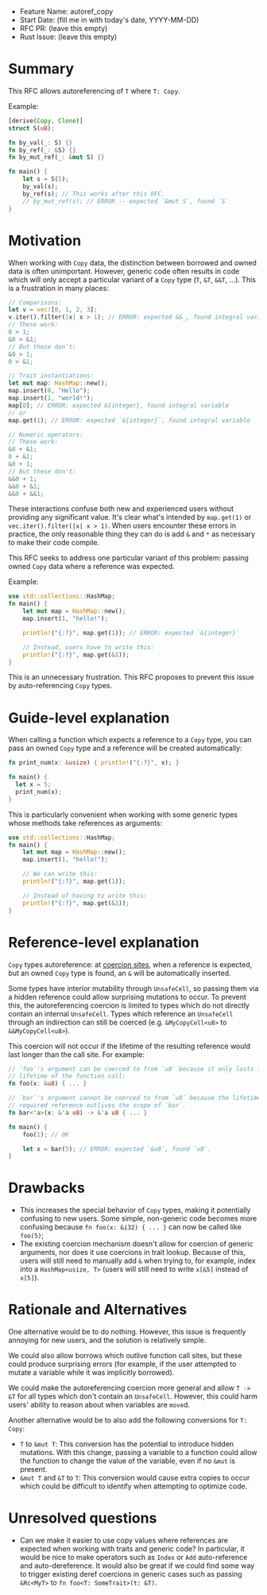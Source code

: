 - Feature Name: autoref_copy
- Start Date: (fill me in with today's date, YYYY-MM-DD)
- RFC PR: (leave this empty)
- Rust Issue: (leave this empty)

# Summary
[summary]: #summary

This RFC allows autoreferencing of `T` where `T: Copy`.

Example:

```rust
[derive(Copy, Clone)]
struct S(u8);

fn by_val(_: S) {}
fn by_ref(_: &S) {}
fn by_mut_ref(_: &mut S) {}

fn main() {
    let s = S(5);
    by_val(s);
    by_ref(s); // This works after this RFC.
    // by_mut_ref(s); // ERROR -- expected `&mut S`, found `S`
}
```

# Motivation
[motivation]: #motivation

When working with `Copy` data, the distinction between borrowed and owned data
is often unimportant. However, generic code often results in code which will
only accept a particular variant of a `Copy` type (`T`, `&T`, `&&T`, ...).
This is a frustration in many places:

```rust
// Comparisons:
let v = vec![0, 1, 2, 3];
v.iter().filter(|x| x > 1); // ERROR: expected &&_, found integral variable
// These work:
0 > 1;
&0 > &1;
// But these don't:
&0 > 1;
0 > &1;

// Trait instantiations:
let mut map: HashMap::new();
map.insert(0, "Hello");
map.insert(1, "world!");
map[0]; // ERROR: expected &{integer}, found integral variable
// or
map.get(1); // ERROR: expected `&{integer}`, found integral variable

// Numeric operators:
// These work:
&0 + &1;
0 + &1;
&0 + 1;
// But these don't:
&&0 + 1;
&&0 + &1;
&&0 + &&1;
```

These interactions confuse both new and experienced users without providing
any significant value. It's clear what's intended by `map.get(1)` or
`vec.iter().filter(|x| x > 1)`. When users encounter these errors in practice,
the only reasonable thing they can do is add `&` and `*` as necessary to make
their code compile.

This RFC seeks to address one particular variant of this problem: passing
owned `Copy` data where a reference was expected.

Example:

```rust
use std::collections::HashMap;
fn main() {
    let mut map = HashMap::new();
    map.insert(1, "hello!");

    println!("{:?}", map.get(1)); // ERROR: expected `&{integer}`

    // Instead, users have to write this:
    println!("{:?}", map.get(&1));
}
```

This is an unnecessary frustration. This RFC proposes to prevent this issue
by auto-referencing `Copy` types.

# Guide-level explanation
[guide-level-explanation]: #guide-level-explanation

When calling a function which expects a reference to a `Copy` type, you can
pass an owned `Copy` type and a reference will be created automatically:

```rust
fn print_num(x: &usize) { println!("{:?}", x); }

fn main() {
  let x = 5;
  print_num(x);
}
```

This is particularly convenient when working with some generic types whose
methods take references as arguments:

```rust
use std::collections::HashMap;
fn main() {
    let mut map = HashMap::new();
    map.insert(1, "hello!");

    // We can write this:
    println!("{:?}", map.get(1));

    // Instead of having to write this:
    println!("{:?}", map.get(&1));
}
```

# Reference-level explanation
[reference-level-explanation]: #reference-level-explanation

`Copy` types autoreference: at
[coercion sites](https://github.com/rust-lang/rfcs/blob/master/text/0401-coercions.md#coercions),
when a reference is expected, but an owned
`Copy` type is found, an `&` will be automatically inserted.

Some types have interior mutability through `UnsafeCell`, so passing them
via a hidden reference could allow surprising mutations to occur.
To prevent this, the autoreferencing coercion is limited to types which do not
directly contain an internal `UnsafeCell`.
Types which reference an `UnsafeCell` through an indirection can still be
coerced (e.g. `&MyCopyCell<u8>` to `&&MyCopyCell<u8>`).

This coercion will not occur if the lifetime of the resulting reference would
last longer than the call site. For example:

```rust
// `foo`'s argument can be coerced to from `u8` because it only lasts for the
// lifetime of the function call:
fn foo(x: &u8) { ... }

// `bar`'s argument cannot be coerced to from `u8` because the lifetime of the
// required reference outlives the scope of `bar`.
fn bar<'a>(x: &'a u8) -> &'a u8 { ... }

fn main() {
    foo(1); // OK

    let x = bar(5); // ERROR: expected `&u8`, found `u8`.
}
```

# Drawbacks
[drawbacks]: #drawbacks

- This increases the special behavior of `Copy` types, making it potentially
confusing to new users. Some simple, non-generic code becomes more confusing
because `fn foo(x: &i32) { ... }` can now be called like `foo(5)`;
- The existing coercion mechanism doesn't allow for coercion of generic
arguments, nor does it use coercions in trait lookup. Because of this, users
will still need to manually add `&` when trying to, for example, index into
a `HashMap<usize, T>`
(users will still need to write `x[&5]` instead of `x[5]`).

# Rationale and Alternatives
[alternatives]: #alternatives
One alternative would be to do nothing. However, this issue is frequently annoying for new users, and the solution is relatively simple.

We could also allow borrows which outlive function call sites, but these could
produce surprising errors (for example, if the user attempted to mutate a
variable while it was implicitly borrowed).

We could make the autoreferencing coercion more general and allow `T -> &T`
for all types which don't contain an `UnsafeCell`. However, this could harm
users' ability to reason about when variables are `move`d.

Another alternative would be to also add the following conversions for
`T: Copy`:
- `T` to `&mut T`: This conversion has the potential to introduce hidden
mutations. With this change, passing a variable to a function could allow
the function to change the value of the variable, even if no `&mut` is present.
- `&mut T` and `&T` to `T`: This conversion would cause extra copies to occur
which could be difficult to identify when attempting to optimize code.

# Unresolved questions
[unresolved]: #unresolved-questions
- Can we make it easier to use copy values where references are expected when
working with traits and generic code? In particular, it would be nice to make
operators such as `Index` or `Add` auto-reference and auto-dereference.
It would also be great if we could find some way to trigger existing deref
coercions in generic cases such as passing `&Rc<MyT>` to
`fn foo<T: SomeTrait>(t: &T)`.
